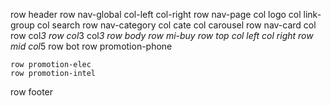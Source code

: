 row header
    row nav-global
        col-left
        col-right
    row nav-page
        col logo
        col link-group
        col search
    row nav-category
        col cate
        col carousel
    row nav-card
        col
            row
                col*3
            row
                col*3
        col*3
row body
    row mi-buy
        row top
            col left
            col right
        row mid
            col*5
        row bot
    row promotion-phone
        
    row promotion-elec
    row promotion-intel
row footer